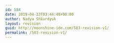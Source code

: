 ```yaml
---
id: 584
date: 2019-04-23T03:44:48+00:00
author: Nadya Shkurdyuk
layout: revision
guid: http://moonshine-ide.com/583-revision-v1/
permalink: /583-revision-v1/
---
```

